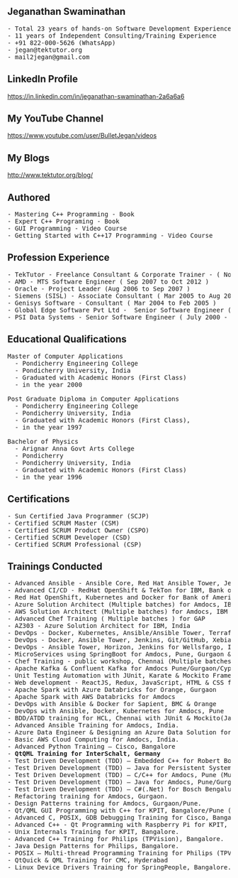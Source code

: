 ## Jeganathan Swaminathan
<pre>
- Total 23 years of hands-on Software Development Experience 
- 11 years of Independent Consulting/Training Experience
- +91 822-000-5626 (WhatsApp) 
- jegan@tektutor.org 
- mail2jegan@gmail.com 
</pre>

## LinkedIn Profile
https://in.linkedin.com/in/jeganathan-swaminathan-2a6a6a6 

## My YouTube Channel 
https://www.youtube.com/user/BulletJegan/videos 

## My Blogs
http://www.tektutor.org/blog/ 

## Authored
<pre>
- Mastering C++ Programming - Book
- Expert C++ Programing - Book
- GUI Programming - Video Course
- Getting Started with C++17 Programming - Video Course
</pre>

## Profession Experience
<pre>
- TekTutor - Freelance Consultant & Corporate Trainer - ( Nov 2012 to Till date )
- AMD - MTS Software Engineer ( Sep 2007 to Oct 2012 )
- Oracle - Project Leader (Aug 2006 to Sep 2007 ) 
- Siemens (SISL) - Associate Consultant ( Mar 2005 to Aug 2007 ) 
- Genisys Software - Consultant ( Mar 2004 to Feb 2005 )
- Global Edge Software Pvt Ltd -  Senior Software Engineer ( Mar 2003 to Mar 2004 )
- PSI Data Systems - Senior Software Engineer ( July 2000 - Feb 2003 )
</pre>

## Educational Qualifications
<pre>
Master of Computer Applications 
  - Pondicherry Engineering College
  - Pondicherry University, India
  - Graduated with Academic Honors (First Class)
  - in the year 2000 
  
Post Graduate Diploma in Computer Applications 
  - Pondicherry Engineering College
  - Pondicherry University, India
  - Graduated with Academic Honors (First Class), 
  - in the year 1997
  
Bachelor of Physics 
  - Arignar Anna Govt Arts College 
  - Pondicherry
  - Pondicherry University, India
  - Graduated with Academic Honors (First Class) 
  - in the year 1996
</pre>

## Certifications 
<pre>
- Sun Certified Java Programmer (SCJP) 
- Certified SCRUM Master (CSM) 
- Certified SCRUM Product Owner (CSPO) 
- Certified SCRUM Developer (CSD) 
- Certified SCRUM Professional (CSP) 
</pre>

## Trainings Conducted
<pre>
- Advanced Ansible - Ansible Core, Red Hat Ansible Tower, Jenkins - Bank Of America, Amdocs, Wellsfargo (Multiple batches)
- Advanced CI/CD - RedHat OpenShift & TekTon for IBM, Bank of America (Multiple batches)
- Red Hat OpenShift, Kubernetes and Docker for Bank of America (Multiple batches)
- Azure Solution Architect (Multiple batches) for Amdocs, IBM
- AWS Solution Architect (Multiple batches) for Amdocs, IBM
- Advanced Chef Training ( Multiple batches ) for GAP 
- AZ303 - Azure Solution Architect for IBM, India 
- DevOps - Docker, Kubernetes, Ansible/Ansible Tower, Terraform for IBM, US. 
- DevOps - Docker, Ansible Tower, Jenkins, Git/GitHub, XebiaLabs XLR & XLD for Bank of America, India 
- DevOps - Ansible Tower, Horizon, Jenkins for Wellsfargo, India 
- MicroServices using SpringBoot for Amdocs, Pune, Gurgaon & Cyprus ( Multiple batches )
- Chef Training - public workshop, Chennai (Multiple batches) 
- Apache Kafka & Confluent Kafka for Amdocs Pune/Gurgaon/Cyprus 
- Unit Testing Automation with JUnit, Karate & Mockito Frameworks multiple batches for Amdocs 
- Web development - ReactJS, Redux, JavaScript, HTML & CSS for Amdocs, Pune. Gurgaon, Cyprus (Multiple Batches) 
- Apache Spark with Azure Databricks for Orange, Gurgaon
- Apache Spark with AWS Databricks for Amdocs 
- DevOps with Ansible & Docker for Sapient, BMC & Orange
- DevOps with Ansible, Docker, Kubernetes for Amdocs, Pune
- BDD/ATDD training for HCL, Chennai with JUnit & Mockito(Java), NUnit & Moq(C#) and Jasmine & Karma (Angular 2.0, Node JS & MongoDB ) 
- Advanced Ansible Training for Amdocs, India. 
- Azure Data Engineer & Designing an Azure Data Solution for Amdocs, India 
- Basic AWS Cloud Computing for Amdocs, India.   
- Advanced Python Training – Cisco, Bangalore 
- <b>QtQML Training for InterSchalt, Germany</b>
- Test Driven Development (TDD) – Embedded C++ for Robert Bosch, Coimbatore
- Test Driven Development (TDD) – Java for Persistent Systems, Pune 
- Test Driven Development (TDD) – C/C++ for Amdocs, Pune (Multiple Batches) 
- Test Driven Development (TDD) – Java for Amdocs, Pune/Gurgaon/Cyprus/Penang (150+ Batches) 
- Test Driven Development (TDD) – C#(.Net) for Bosch Bengaluru
- Refactoring training for Amdocs, Gurgaon. 
- Design Patterns training for Amdocs, Gurgaon/Pune. 
- Qt/QML GUI Programming with C++ for KPIT, Bangalore/Pune (Multiple batches) 
- Advanced C, POSIX, GDB Debugging Training for Cisco, Bangalore
- Advanced C++ - Qt Programming with Raspberry Pi for KPIT, Bangalore
- Unix Internals Training for KPIT, Bangalore. 
- Advanced C++ Training for Philips (TPVision), Bangalore. 
- Java Design Patterns for Philips, Bangalore. 
- POSIX – Multi-thread Programming Training for Philips (TPVision), Bangalore
- QtQuick & QML Training for CMC, Hyderabad 
- Linux Device Drivers Training for SpringPeople, Bangalore. 
</pre>

